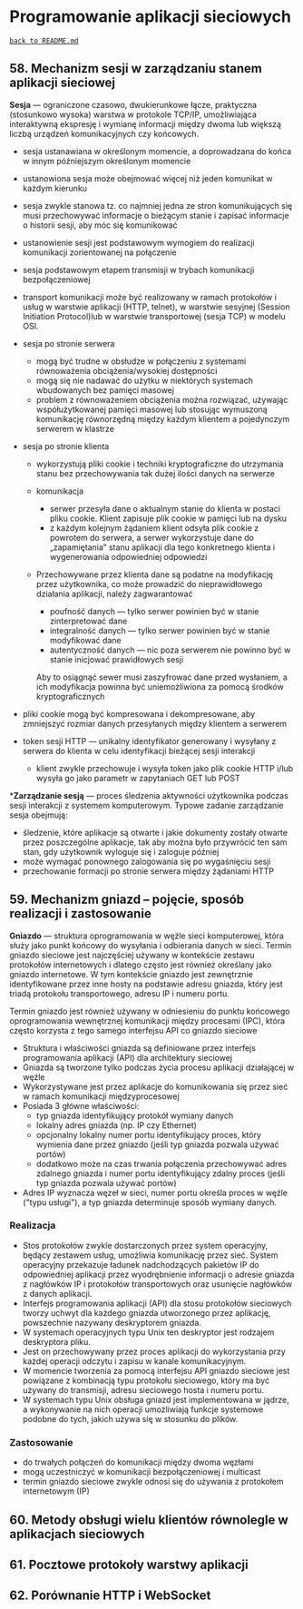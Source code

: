 # Programowanie aplikacji sieciowych
[`back to README.md`](../README.md)
## 58. Mechanizm sesji w zarządzaniu stanem aplikacji sieciowej

**Sesja** — ograniczone czasowo, dwukierunkowe łącze, praktyczna (stosunkowo wysoka) warstwa w protokole TCP/IP, umożliwiająca interaktywną ekspresję i wymianę informacji między dwoma lub większą liczbą urządzeń  komunikacyjnych czy końcowych.

* sesja ustanawiana w określonym momencie, a doprowadzana do końca w innym późniejszym określonym momencie
* ustanowiona sesja może obejmować więcej niż jeden komunikat w każdym kierunku
* sesja zwykle stanowa tz. co najmniej jedna ze stron komunikujących się  musi przechowywać informacje o bieżącym stanie i zapisać informacje o historii sesji, aby móc się komunikować
* ustanowienie sesji jest podstawowym wymogiem do realizacji komunikacji zorientowanej na połączenie
* sesja podstawowym etapem transmisji w trybach komunikacji bezpołączeniowej
* transport komunikacji może być realizowany w ramach protokołów i usług w warstwie aplikacji (HTTP, telnet),  w warstwie sesyjnej (Session Initiation Protocol)lub w warstwie transportowej (sesja TCP) w modelu OSI.

* sesja po stronie serwera
  * mogą być trudne w obsłudze w połączeniu z systemami równoważenia obciążenia/wysokiej dostępności
  * mogą się nie nadawać do użytku w niektórych systemach wbudowanych bez pamięci masowej
  * problem z równoważeniem obciążenia można rozwiązać, używając współużytkowanej pamięci masowej lub stosując wymuszoną komunikację równorzędną między każdym klientem a pojedynczym serwerem w klastrze
* sesja po stronie klienta
  * wykorzystują pliki cookie i techniki kryptograficzne do utrzymania stanu bez przechowywania tak dużej ilości danych na serwerze
  * komunikacja
    * serwer przesyła dane o aktualnym stanie do klienta w postaci pliku cookie. Klient zapisuje plik cookie w pamięci lub na dysku
    * z każdym kolejnym żądaniem klient odsyła plik cookie z powrotem do serwera, a serwer wykorzystuje dane do „zapamiętania” stanu aplikacji dla tego konkretnego klienta i wygenerowania odpowiedniej odpowiedzi
  * Przechowywane przez klienta dane są podatne na modyfikację przez użytkownika, co może prowadzić do nieprawidłowego działania aplikacji, należy zagwarantować
    * poufność danych — tylko serwer powinien być w stanie zinterpretować dane
    * integralność danych — tylko serwer powinien być w stanie modyfikować dane
    * autentyczność danych — nic poza serwerem nie powinno być w stanie inicjować prawidłowych sesji
  
    Aby to osiągnąć sewer musi zaszyfrować dane przed wysłaniem, a ich modyfikacja powinna być uniemożliwiona za pomocą środków kryptograficznych
* pliki cookie mogą być kompresowana i dekompresowane, aby zmniejszyć rozmiar danych przesyłanych między klientem a serwerem
* token sesji HTTP — unikalny identyfikator generowany i wysyłany z serwera do klienta w celu identyfikacji bieżącej sesji interakcji
  * klient zwykle przechowuje i wysyła token jako plik cookie HTTP i/lub wysyła go jako parametr w zapytaniach GET lub POST

***Zarządzanie sesją** — proces śledzenia aktywności użytkownika podczas sesji interakcji z systemem komputerowym. Typowe zadanie zarządzanie sesja obejmują:

* śledzenie, które aplikacje są otwarte i jakie dokumenty zostały otwarte przez poszczególne aplikacje, tak aby można było przywrócić ten sam stan, gdy użytkownik wyloguje się i zaloguje później
* może wymagać ponownego zalogowania się po wygaśnięciu sesji
* przechowanie formacji po stronie serwera między żądaniami HTTP

## 59. Mechanizm gniazd – pojęcie, sposób realizacji i zastosowanie

**Gniazdo** — struktura oprogramowania w węźle sieci komputerowej, która służy jako punkt końcowy do wysyłania i odbierania danych w sieci. Termin gniazdo sieciowe jest najczęściej używany w kontekście zestawu protokołów internetowych i dlatego często jest również określany jako gniazdo internetowe. W tym kontekście gniazdo jest zewnętrznie identyfikowane przez inne hosty na podstawie adresu gniazda, który jest triadą protokołu transportowego, adresu IP i numeru portu.

Termin gniazdo jest również używany w odniesieniu do punktu końcowego oprogramowania wewnętrznej komunikacji między procesami (IPC), która często korzysta z tego samego interfejsu API co gniazdo sieciowe

* Struktura i właściwości gniazda są definiowane przez interfejs programowania aplikacji (API) dla architektury sieciowej
* Gniazda są tworzone tylko podczas życia procesu aplikacji działającej w węźle
* Wykorzystywane jest przez aplikacje do komunikowania się przez sieć w ramach komunikacji międzyprocesowej
* Posiada 3 główne właściwości:
  * typ gniazda identyfikujący protokół wymiany danych
  * lokalny adres gniazda (np. IP czy Ethernet)
  * opcjonalny lokalny numer portu identyfikujący proces, który wymienia dane przez gniazdo (jeśli typ gniazda pozwala używać portów)
  * dodatkowo może na czas trwania połączenia przechowywać adres zdalnego gniazda i numer portu identyfikujący zdalny proces (jeśli typ gniazda pozwala używać portów)
* Adres IP wyznacza węzeł w sieci, numer portu określa proces w węźle ("typu usługi"), a typ gniazda determinuje sposób wymiany danych.

### Realizacja

* Stos protokołów zwykle dostarczonych przez system operacyjny, będący zestawem usług, umożliwia komunikację przez sieć. System operacyjny przekazuje ładunek nadchodzących pakietów IP do odpowiedniej aplikacji przez wyodrębnienie informacji o adresie gniazda z nagłówków IP i protokołów transportowych oraz usunięcie nagłówków z danych aplikacji.
* Interfejs programowania aplikacji (API) dla stosu protokołów sieciowych tworzy uchwyt dla każdego gniazda utworzonego przez aplikację, powszechnie nazywany deskryptorem gniazda.
* W systemach operacyjnych typu Unix ten deskryptor jest rodzajem deskryptora pliku.
* Jest on przechowywany przez proces aplikacji do wykorzystania przy każdej operacji odczytu i zapisu w kanale komunikacyjnym.
* W momencie tworzenia za pomocą interfejsu API gniazdo sieciowe jest powiązane z kombinacją typu protokołu sieciowego, który ma być używany do transmisji, adresu sieciowego hosta i numeru portu.
* W systemach typu Unix obsługa gniazd jest implementowana w jądrze, a wykonywanie na nich operacji umożliwiają funkcje systemowe podobne do tych, jakich używa się w stosunku do plików.

### Zastosowanie

* do trwałych połączeń do komunikacji między dwoma węzłami
* mogą uczestniczyć w komunikacji bezpołączeniowej i multicast
* termin gniazdo sieciowe zwykle odnosi się do używania z protokołem internetowym (IP)

## 60. Metody obsługi wielu klientów równolegle w aplikacjach sieciowych

## 61. Pocztowe protokoły warstwy aplikacji

## 62. Porównanie HTTP i WebSocket
